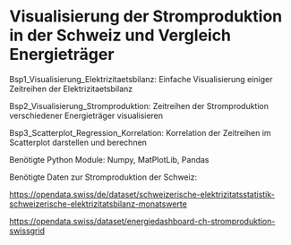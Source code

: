 # Visualisierung der Stromproduktion in der Schweiz und Vergleich Energieträger

Bsp1_Visualisierung_Elektrizitaetsbilanz: Einfache Visualisierung einiger Zeitreihen der Elektrizitaetsbilanz

Bsp2_Visualisierung_Stromproduktion: Zeitreihen der Stromproduktion verschiedener Energieträger visualisieren

Bsp3_Scatterplot_Regression_Korrelation: Korrelation der Zeitreihen im Scatterplot darstellen und berechnen

Benötigte Python Module: Numpy, MatPlotLib, Pandas

Benötigte Daten zur Stromproduktion der Schweiz: 

  https://opendata.swiss/de/dataset/schweizerische-elektrizitatsstatistik-schweizerische-elektrizitatsbilanz-monatswerte
  
  https://opendata.swiss/dataset/energiedashboard-ch-stromproduktion-swissgrid


